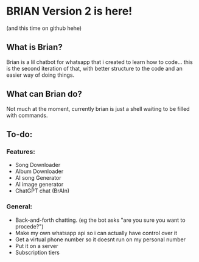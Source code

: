 # BRIAN Version 2 is here!
(and this time on github hehe)

## What is Brian?
Brian is a lil chatbot for whatsapp that i created to learn how to code... this is the second iteration of that, with better structure to the code and an easier way of doing things. 

## What can Brian do?
Not much at the moment, currently brian is just a shell waiting to be filled with commands.

## To-do:
### Features:
 - Song Downloader
 - Album Downloader
 - AI song Generator
 - AI image generator
 - ChatGPT chat (BrAIn)
### General:
 - Back-and-forth chatting. (eg the bot asks "are you sure you want to procede?")
 - Make my own whatsapp api so i can actually have control over it
 - Get a virtual phone number so it doesnt run on my personal number
 - Put it on a server
 - Subscription tiers
